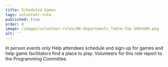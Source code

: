 ```yaml
---
title: Scheduled Games
tags: volunteer-role
published: true
order: 0
image: /images/volunteer-roles/KK-Departments_Table-Top-500x500.png
alt: ''
---
```

 _In person events only_
 Help attendees schedule and sign-up for games and help game facilitators find a place to play. Volunteers for this role report to the Programming Committee.